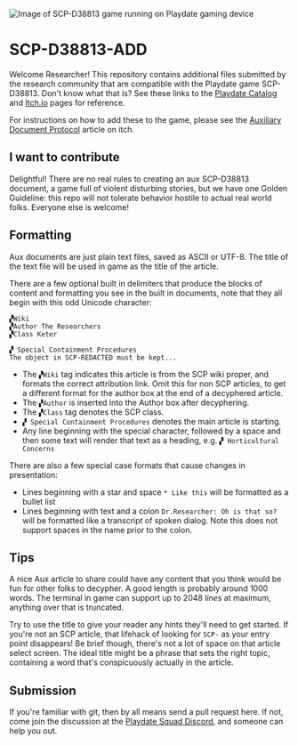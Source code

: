 ![Image of SCP-D38813 game running on Playdate gaming device](https://media-cdn.play.date/media/games/292403/Playdate-Catalog-art-web-feature_9qGdY9i.png)

# SCP-D38813-ADD

Welcome Researcher! This repository contains additional files submitted by the research community that are compatible with the Playdate game SCP-D38813. Don't know what that is? See these links to the [Playdate Catalog](https://play.date/games/292403/) and [Itch.io](https://subpixel.itch.io/scp-d38813) pages for reference.

For instructions on how to add these to the game, please see the [Auxiliary Document Protocol](https://subpixel.itch.io/scp-d38813/devlog/713958/new-feature-scp-d38813-auxiliary-document-protocol) article on itch.

## I want to contribute

Delightful! There are no real rules to creating an aux SCP-D38813 document, a game full of violent disturbing stories, but we have one Golden Guideline: this repo will not tolerate behavior hostile to actual real world folks. Everyone else is welcome!

## Formatting 

Aux documents are just plain text files, saved as ASCII or UTF-8. The title of the text file will be used in game as the title of the article.

There are a few optional built in delimiters that produce the blocks of content and formatting you see in the built in documents, note that they all begin with this odd Unicode character:

```
▞Wiki
▞Author The Researchers
▞Class Keter

▞ Special Containment Procedures
The object in SCP-REDACTED must be kept... 
```

* The `▞Wiki` tag indicates this article is from the SCP wiki proper, and formats the correct attribution link. Omit this for non SCP articles, to get a different format for the author box at the end of a decyphered article.
* The `▞Author` is inserted into the Author box after decyphering.
* The `▞Class` tag denotes the SCP class.
* `▞ Special Containment Procedures` denotes the main article is starting.
* Any line beginning with the special character, followed by a space and then some text will render that text as a heading, e.g. `▞ Horticultural Concerns`

There are also a few special case formats that cause changes in presentation:
* Lines beginning with a star and space `* Like this` will be formatted as a bullet list
* Lines beginning with text and a colon `Dr.Researcher: Oh is that so?` will be formatted like a transcript of spoken dialog. Note this does not support spaces in the name prior to the colon.

## Tips

A nice Aux article to share could have any content that you think would be fun for other folks to decypher. A good length is probably around 1000 words. The terminal in game can support up to 2048 *lines* at maximum, anything over that is truncated. 

Try to use the title to give your reader any hints they'll need to get started. If you're not an SCP article, that lifehack of looking for `SCP-` as your entry point disappears! Be brief though, there's not a lot of space on that article select screen. The ideal title might be a phrase that sets the right topic, containing a word that's conspicuously  actually in the article.


## Submission

If you're familiar with git, then by all means send a pull request here. If not, come join the discussion at the [Playdate Squad Discord](https://discord.com/channels/675983554655551509/1193323726087929857), and someone can help you out.
